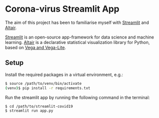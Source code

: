 # Corona-virus Streamlit App

The aim of this project has been to familiarise myself with [Streamlit](https://www.streamlit.io/) and [Altair](https://altair-viz.github.io/index.html).

[Streamlit](https://www.streamlit.io/) is an open-source app-framework for data science and machine learning. [Altair](https://altair-viz.github.io/index.html) is a declarative statistical visualization library for Python, based on [Vega and Vega-Lite](http://vega.github.io/).

## Setup

Install the required packages in a virtual environment, e.g.:

```bash
$ source /path/to/venv/bin/activate
(venv)$ pip install -r requirements.txt
```

Run the streamlit app by running the following command in the terminal:

```bash
$ cd /path/to/streamlit-covid19
$ streamlit run app.py
```
